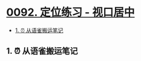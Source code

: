 # [0092. 定位练习 - 视口居中](https://github.com/Tdahuyou/TNotes.html-css-js/tree/main/notes/0092.%20%E5%AE%9A%E4%BD%8D%E7%BB%83%E4%B9%A0%20-%20%E8%A7%86%E5%8F%A3%E5%B1%85%E4%B8%AD)

<!-- region:toc -->
- [1. ⏰ 从语雀搬运笔记](#1--从语雀搬运笔记)
<!-- endregion:toc -->


## 1. ⏰ 从语雀搬运笔记
